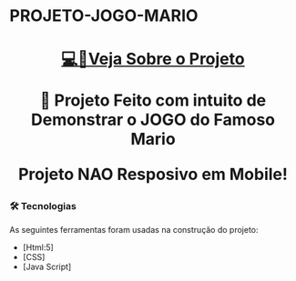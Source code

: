 # PROJETO-JOGO-MARIO 
<h1 align="center">
<a href="https://albertfreitas.github.io/PROJETO-JOGO-MARIO/" target="_blank">💻📰Veja Sobre o Projeto</a>

<p align="center">🚀 Projeto Feito com intuito de Demonstrar o JOGO do Famoso Mario</p>
<p> Projeto  NAO Resposivo em Mobile!</p>


### 🛠 Tecnologias

As seguintes ferramentas foram usadas na construção do projeto:
- [Html:5]
- [CSS]
- [Java Script]

